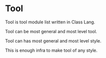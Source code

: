 # Tool

Tool is tool module list written in Class Lang.

Tool can be most general and most level tool.

Tool can has most general and most level style.

This is enough infra to make tool of any style.